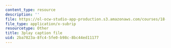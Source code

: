 ```yaml
---
content_type: resource
description: ''
file: https://ol-ocw-studio-app-production.s3.amazonaws.com/courses/18-06sc-linear-algebra-fall-2011/2ba7823a8fc45fe0b98c8bc44ed11177_cdZnhQjJu4I.vtt
file_type: application/x-subrip
resourcetype: Other
title: 3play caption file
uid: 2ba7823a-8fc4-5fe0-b98c-8bc44ed11177
---
```

